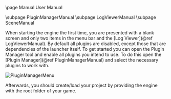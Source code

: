 \page Manual User Manual

\subpage PluginManagerManual
\subpage LogViewerManual
\subpage SceneManual

When starting the engine the first time, you are presented with a blank screen and only two items in the menu bar and the [Log Viewer](@ref LogViewerManual). By default all plugins are disabled, except those that are dependencies of the launcher itself. To get started you can open the Plugin Manager tool and enable all plugins you intend to use. To do this open the [Plugin Manager](@ref PluginManagerManual) and select the necessary plugins to work with.

![PluginManagerMenu](img/screenshots/pluginmanagermenu.png)

Afterwards, you should create/load your project by providing the engine with the root folder of your game.